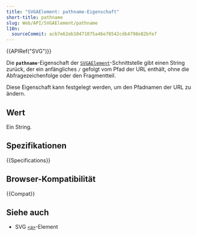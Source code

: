 ```yaml
---
title: "SVGAElement: pathname-Eigenschaft"
short-title: pathname
slug: Web/API/SVGAElement/pathname
l10n:
  sourceCommit: acb7e62eb10471075a46e78542cdb4798e82bfe7
---
```


{{APIRef("SVG")}}

Die **`pathname`**-Eigenschaft der [`SVGAElement`](/de/docs/Web/API/SVGAElement)-Schnittstelle gibt einen String zurück, der ein anfängliches `/` gefolgt vom Pfad der URL enthält, ohne die Abfragezeichenfolge oder den Fragmentteil.

Diese Eigenschaft kann festgelegt werden, um den Pfadnamen der URL zu ändern.

## Wert

Ein String.

## Spezifikationen

{{Specifications}}

## Browser-Kompatibilität

{{Compat}}

## Siehe auch

- SVG [`<a>`](/de/docs/Web/HTML/Reference/Elements/a)-Element
